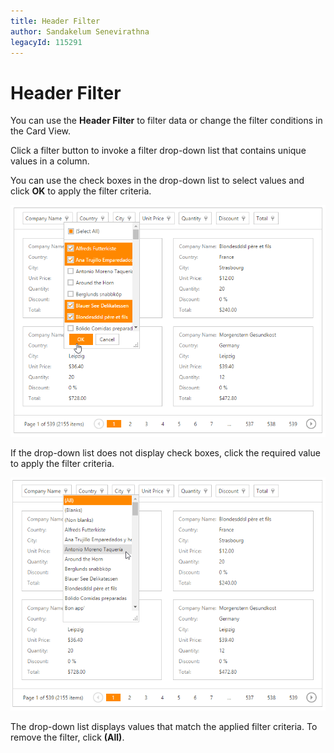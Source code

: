 ```yaml
---
title: Header Filter
author: Sandakelum Senevirathna
legacyId: 115291
---
```

# Header Filter
You can use the **Header Filter** to filter data or change the filter conditions in the Card View.

Click a filter button to invoke a filter drop-down list that contains unique values in a column.

You can use the check boxes in the drop-down list to select values and click **OK** to apply the filter criteria.

![EUD_CardView_HeaderFilterCheckboxes](../../../images/img121536.png)

If the drop-down list does not display check boxes, click the required value to apply the filter criteria.

![EUD_CardView_HeaderFilterList](../../../images/img121535.png)

The drop-down list displays values that match the applied filter criteria. To remove the filter, click **(All)**.